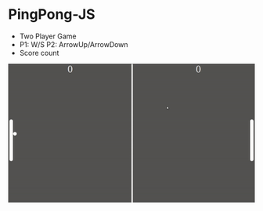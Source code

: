 # PingPong-JS
<ul>
  <li> Two Player Game 
  <li> P1: W/S   P2: ArrowUp/ArrowDown
  <li> Score count
   
</ul>

![alt text]( demo.gif )
